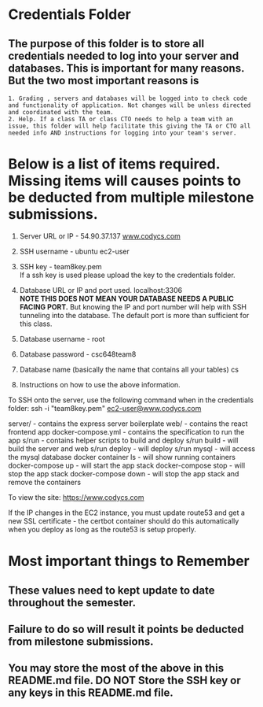 # Credentials Folder

## The purpose of this folder is to store all credentials needed to log into your server and databases. This is important for many reasons. But the two most important reasons is
    1. Grading , servers and databases will be logged into to check code and functionality of application. Not changes will be unless directed and coordinated with the team.
    2. Help. If a class TA or class CTO needs to help a team with an issue, this folder will help facilitate this giving the TA or CTO all needed info AND instructions for logging into your team's server. 


# Below is a list of items required. Missing items will causes points to be deducted from multiple milestone submissions.

1. Server URL or IP - 54.90.37.137
www.codycs.com

2. SSH username - ubuntu
ec2-user

3. SSH key - team8key.pem
    <br> If a ssh key is used please upload the key to the credentials folder.
4. Database URL or IP and port used.
localhost:3306
    <br><strong> NOTE THIS DOES NOT MEAN YOUR DATABASE NEEDS A PUBLIC FACING PORT.</strong> But knowing the IP and port number will help with SSH tunneling into the database. The default port is more than sufficient for this class.
5. Database username - root
6. Database password - csc648team8
7. Database name (basically the name that contains all your tables)
cs

8. Instructions on how to use the above information.

To SSH onto the server, use the following command when in the credentials folder:
ssh -i "team8key.pem" ec2-user@www.codycs.com

server/ - contains the express server boilerplate
web/ - contains the react frontend app
docker-compose.yml - contains the specification to run the app
s/run - contains helper scripts to build and deploy
s/run build - will build the server and web
s/run deploy - will deploy
s/run mysql - will access the mysql database
docker container ls - will show running containers
docker-compose up - will start the app stack
docker-compose stop - will stop the app stack
docker-compose down - will stop the app stack and remove the containers

To view the site:
https://www.codycs.com

If the IP changes in the EC2 instance, you must update route53 and get a new SSL certificate - the certbot container should do this automatically when you deploy as long as the route53 is setup properly.


# Most important things to Remember
## These values need to kept update to date throughout the semester. <br>
## <strong>Failure to do so will result it points be deducted from milestone submissions.</strong><br>
## You may store the most of the above in this README.md file. DO NOT Store the SSH key or any keys in this README.md file.
